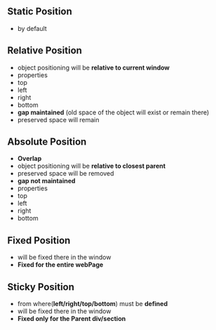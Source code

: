 ## Static Position
- by default



## Relative Position
- object positioning will be **relative to current window**
- properties
 - top
 - left
 - right
 - bottom
- **gap maintained** (old space of the object will exist or remain there)
- preserved space will remain


## Absolute Position
- **Overlap**
- object positioning will be **relative to closest parent**
- preserved space will be removed
- **gap not maintained**
- properties
 - top
 - left
 - right
 - bottom



## Fixed Position
- will be fixed there in the window
- **Fixed for the entire webPage**

## Sticky Position
- from where(**left/right/top/bottom**) must be **defined** 
- will be fixed there in the window
- **Fixed only for the Parent div/section**